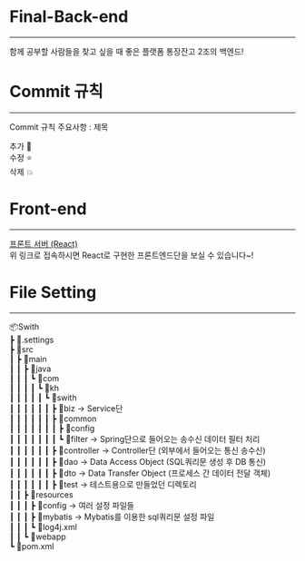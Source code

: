 # Final-Back-end
---
함께 공부할 사람들을 찾고 싶을 때 좋은 플랫폼
통장잔고 2조의 백엔드!


# Commit 규칙
---
Commit 규칙
주요사항 : 제목

추가 🐳  
수정 ⭐  
삭제 💥  


# Front-end
---
[프론트 서버 (React)](https://github.com/gareen9342/Final-Front-end)   
위 링크로 접속하시면 React로 구현한 프론트엔드단을 보실 수 있습니다~!


# File Setting
---
📦Swith  
 ┣ 📂.settings  
 ┣ 📂src  
 ┃ ┣ 📂main  
 ┃ ┃ ┣ 📂java  
 ┃ ┃ ┃ ┗ 📂com  
 ┃ ┃ ┃ ┃ ┗ 📂kh  
 ┃ ┃ ┃ ┃ ┃ ┗ 📂swith  
 ┃ ┃ ┃ ┃ ┃ ┃ ┣ 📂biz -> Service단  
 ┃ ┃ ┃ ┃ ┃ ┃ ┣ 📂common  
 ┃ ┃ ┃ ┃ ┃ ┃ ┃ ┣ 📂config  
 ┃ ┃ ┃ ┃ ┃ ┃ ┃ ┗ 📂filter -> Spring단으로 들어오는 송수신 데이터 필터 처리  
 ┃ ┃ ┃ ┃ ┃ ┃ ┣ 📂controller -> Controller단 (외부에서 들어오는 통신 송수신)  
 ┃ ┃ ┃ ┃ ┃ ┃ ┣ 📂dao -> Data Access Object (SQL쿼리문 생성 후 DB 통신)  
 ┃ ┃ ┃ ┃ ┃ ┃ ┣ 📂dto -> Data Transfer Object (프로세스 간 데이터 전달 객체)  
 ┃ ┃ ┃ ┃ ┃ ┃ ┣ 📂test -> 테스트용으로 만들었던 디렉토리  
 ┃ ┃ ┣ 📂resources  
 ┃ ┃ ┃ ┣ 📂config -> 여러 설정 파일들  
 ┃ ┃ ┃ ┣ 📂mybatis -> Mybatis를 이용한 sql쿼리문 설정 파일  
 ┃ ┃ ┃ ┗ 📜log4j.xml  
 ┃ ┃ ┗ 📂webapp  
 ┗ 📜pom.xml  
